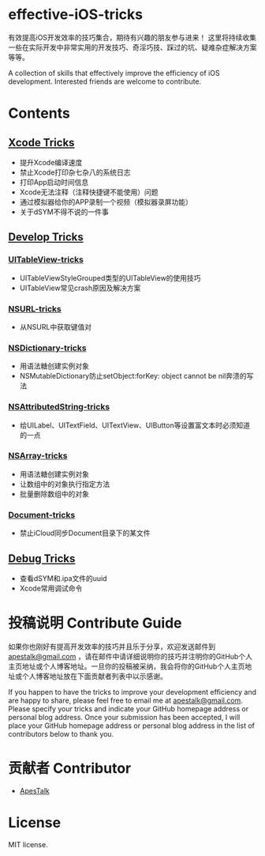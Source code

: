 # effective-iOS-tricks

有效提高iOS开发效率的技巧集合，期待有兴趣的朋友参与进来！
这里将持续收集一些在实际开发中非常实用的开发技巧、奇淫巧技、踩过的坑、疑难杂症解决方案等等。


A collection of skills that effectively improve the efficiency of iOS development. Interested friends are welcome to contribute.


# Contents


## [Xcode Tricks](https://github.com/ApesTalk/effective-iOS-tricks/blob/master/Xcode%20Tricks/Tricks/Xcode-config-and-tricks.md)

- 提升Xcode编译速度
- 禁止Xcode打印杂七杂八的系统日志
- 打印App启动时间信息
- Xcode无法注释（注释快捷键不能使用）问题
- 通过模拟器给你的APP录制一个视频（模拟器录屏功能）
- 关于dSYM不得不说的一件事



## [Develop Tricks](https://github.com/ApesTalk/effective-iOS-tricks/blob/master/Develop%20Tricks/Tricks)

### [UITableView-tricks](https://github.com/ApesTalk/effective-iOS-tricks/blob/master/Develop%20Tricks/Tricks/UITableView-tricks.md)

- UITableViewStyleGrouped类型的UITableView的使用技巧
- UITableView常见crash原因及解决方案

### [NSURL-tricks](https://github.com/ApesTalk/effective-iOS-tricks/blob/master/Develop%20Tricks/Tricks/NSURL-tricks.md)

- 从NSURL中获取键值对

### [NSDictionary-tricks](https://github.com/ApesTalk/effective-iOS-tricks/blob/master/Develop%20Tricks/Tricks/NSDictionary-tricks.md)

- 用语法糖创建实例对象
- NSMutableDictionary防止setObject:forKey: object cannot be nil奔溃的写法

###  [NSAttributedString-tricks](https://github.com/ApesTalk/effective-iOS-tricks/blob/master/Develop%20Tricks/Tricks/NSAttributedString-tricks.md)

- 给UILabel、UITextField、UITextView、UIButton等设置富文本时必须知道的一点

### [NSArray-tricks](https://github.com/ApesTalk/effective-iOS-tricks/blob/master/Develop%20Tricks/Tricks/NSArray-tricks.md)

- 用语法糖创建实例对象
- 让数组中的对象执行指定方法
- 批量删除数组中的对象

### [Document-tricks](https://github.com/ApesTalk/effective-iOS-tricks/blob/master/Develop%20Tricks/Tricks/Document-tricks.md)

- 禁止iCloud同步Document目录下的某文件




## [Debug Tricks](https://github.com/ApesTalk/effective-iOS-tricks/blob/master/Debug%20Tricks/Tricks/Debug-tricks.md)

- 查看dSYM和.ipa文件的uuid
- Xcode常用调试命令


# 投稿说明 Contribute Guide

如果你也刚好有提高开发效率的技巧并且乐于分享，欢迎发送邮件到 apestalk@gmail.com ，请在邮件中请详细说明你的技巧并注明你的GitHub个人主页地址或个人博客地址。一旦你的投稿被采纳，我会将你的GitHub个人主页地址或个人博客地址放在下面贡献者列表中以示感谢。

If you happen to have the tricks to improve your development efficiency and are happy to share, please feel free to email me at apestalk@gmail.com. Please specify your tricks and indicate your GitHub homepage address or personal blog address. Once your submission has been accepted, I will place your GitHub homepage address or personal blog address in the list of contributors below to thank you.


# 贡献者 Contributor

- [ApesTalk](https://github.com/ApesTalk)


# License

MIT license.
